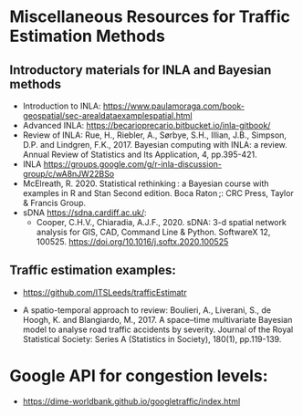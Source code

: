 # Miscellaneous Resources for Traffic Estimation Methods


## Introductory materials for INLA and Bayesian methods

-	Introduction to INLA: https://www.paulamoraga.com/book-geospatial/sec-arealdataexamplespatial.html
-	Advanced INLA:  https://becarioprecario.bitbucket.io/inla-gitbook/
-	Review of INLA: Rue, H., Riebler, A., Sørbye, S.H., Illian, J.B., Simpson, D.P. and Lindgren, F.K., 2017. Bayesian computing with INLA: a review. Annual Review of Statistics and Its Application, 4, pp.395-421.
- INLA https://groups.google.com/g/r-inla-discussion-group/c/wA8nJW22BSo
- McElreath, R. 2020. Statistical rethinking : a Bayesian course with examples in R and Stan Second edition. Boca Raton ;: CRC Press, Taylor & Francis Group.
- sDNA https://sdna.cardiff.ac.uk/:
  - Cooper, C.H.V., Chiaradia, A.J.F., 2020. sDNA: 3-d spatial network analysis for GIS, CAD, Command Line & Python. SoftwareX 12, 100525. https://doi.org/10.1016/j.softx.2020.100525

## Traffic estimation examples:
- https://github.com/ITSLeeds/trafficEstimatr 

- A spatio-temporal approach to review: Boulieri, A., Liverani, S., de Hoogh, K. and Blangiardo, M., 2017. A space–time multivariate Bayesian model to analyse road traffic accidents by severity. Journal of the Royal Statistical Society: Series A (Statistics in Society), 180(1), pp.119-139.


# Google API for congestion levels:
- https://dime-worldbank.github.io/googletraffic/index.html
